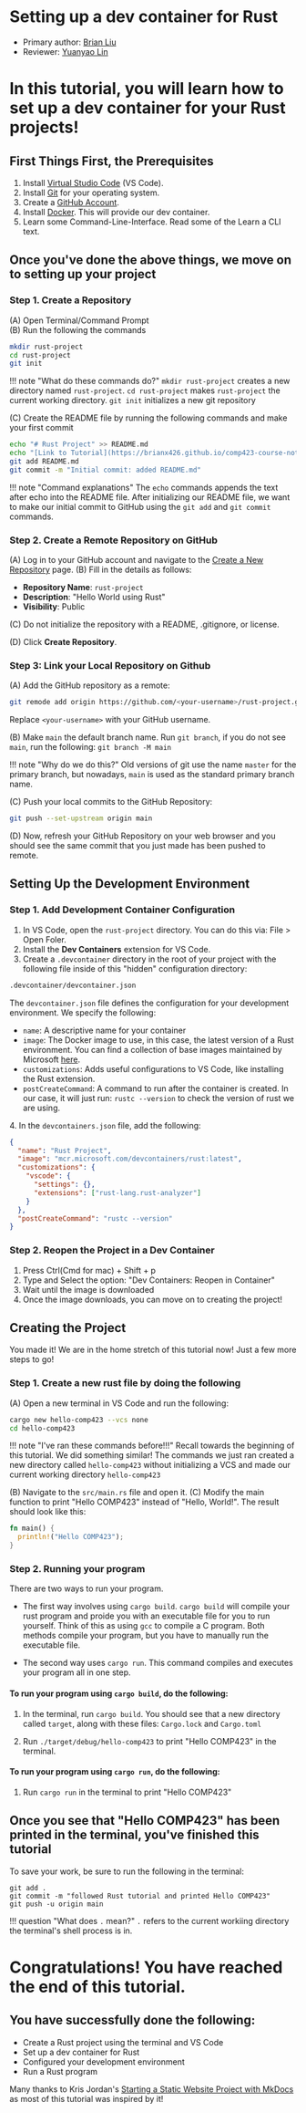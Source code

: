 # Setting up a dev container for Rust

* Primary author: [Brian Liu](https://github.com/brianx426)
* Reviewer: [Yuanyao Lin](https://github.com/yuanyaolin13)

# In this tutorial, you will learn how to set up a dev container for your Rust projects!

## First Things First, the Prerequisites
1. Install [Virtual Studio Code](https://code.visualstudio.com/download) (VS Code).
2. Install [Git](https://git-scm.com/book/en/v2/Getting-Started-Installing-Git) for your operating system.
3. Create a [GitHub Account](https://github.com).
4. Install [Docker](https://www.docker.com/get-started/). This will provide our dev container.
5. Learn some Command-Line-Interface. Read some of the Learn a CLI text.

## Once you've done the above things, we move on to setting up your project
### Step 1. Create a Repository
(A) Open Terminal/Command Prompt<br>
(B) Run the following the commands<br>
  ```bash
  mkdir rust-project
  cd rust-project
  git init
  ```
!!! note "What do these commands do?"
    ```mkdir rust-project``` creates a new directory named ``rust-project``. ```cd rust-project``` makes ``rust-project`` the current working directory. ```git init``` initializes a new git repository

(C) Create the README file by running the following commands and make your first commit
  ```bash
  echo "# Rust Project" >> README.md
  echo "[Link to Tutorial](https://brianx426.github.io/comp423-course-notes/tutorials/rust-setup/)" >> README.md
  git add README.md
  git commit -m "Initial commit: added README.md"
  ```
!!! note "Command explanations"
    The `echo` commands appends the text after echo into the README file. After initializing our README file, we want to make our initial commit to GitHub using the `git add` and `git commit` commands.

### Step 2. Create a Remote Repository on GitHub
(A) Log in to your GitHub account and navigate to the [Create a New Repository](https://github.com/new) page.
(B) Fill in the details as follows:<br>

* **Repository Name**: `rust-project`
* **Description**: "Hello World using Rust"
* **Visibility**: Public

(C) Do not initialize the repository with a README, .gitignore, or license.

(D) Click **Create Repository**.

### Step 3: Link your Local Repository on Github
(A) Add the GitHub repository as a remote:

```bash
git remode add origin https://github.com/<your-username>/rust-project.git
```

Replace `<your-username>` with your GitHub username.

(B) Make `main` the default branch name. Run `git branch`, if you do not see `main`, run the following: `git branch -M main`

!!! note "Why do we do this?"
    Old versions of git use the name `master` for the primary branch, but nowadays, `main` is used as the standard primary branch name.

(C) Push your local commits to the GitHub Repository:
```bash
git push --set-upstream origin main
```

(D) Now, refresh your GitHub Repository on your web browser and you should see the same commit that you just made has been pushed to remote.

## Setting Up the Development Environment
### Step 1. Add Development Container Configuration
1. In VS Code, open the `rust-project` directory. You can do this via: File > Open Foler.
2. Install the **Dev Containers** extension for VS Code.
3. Create a `.devcontainer` directory in the root of your project with the following file inside of this "hidden" configuration directory:

```bash
.devcontainer/devcontainer.json
```

The `devcontainer.json` file defines the configuration for your development environment. We specify the following:

  * `name`: A descriptive name for your container
  * `image`: The Docker image to use, in this case, the latest version of a Rust environment. You can find a collection of base images maintained by Microsoft [here](https://hub.docker.com/r/microsoft/vscode-devcontainers).
  * `customizations`: Adds useful configurations to VS Code, like installing the Rust extension.
  * `postCreateCommand`: A command to run after the container is created. In our case, it will just run: `rustc --version` to check the version of rust we are using.

4\. In the `devcontainers.json` file, add the following:

```json
{
  "name": "Rust Project",
  "image": "mcr.microsoft.com/devcontainers/rust:latest",
  "customizations": {
    "vscode": {
      "settings": {},
      "extensions": ["rust-lang.rust-analyzer"]
    }
  },
  "postCreateCommand": "rustc --version"
}
```

### Step 2. Reopen the Project in a Dev Container
1. Press Ctrl(Cmd for mac) + Shift + p
2. Type and Select the option: "Dev Containers: Reopen in Container"
3. Wait until the image is downloaded
4. Once the image downloads, you can move on to creating the project!

## Creating the Project
You made it! We are in the home stretch of this tutorial now! Just a few more steps to go!
### Step 1. Create a new rust file by doing the following
(A) Open a new terminal in VS Code and run the following:

```bash
cargo new hello-comp423 --vcs none
cd hello-comp423
```

!!! note "I've ran these commands before!!!"
    Recall towards the beginning of this tutorial. We did something similar! The commands we just ran created a new directory called `hello-comp423` without initializing a VCS and made our current working directory `hello-comp423`

(B) Navigate to the `src/main.rs` file and open it.
(C) Modify the main function to print "Hello COMP423" instead of "Hello, World!". The result should look like this:

```rust
fn main() {
  println!("Hello COMP423");
}
```

### Step 2. Running your program

There are two ways to run your program.

* The first way involves using `cargo build`. `cargo build` will compile your rust program and proide you with an executable file for you to run yourself. Think of this as using `gcc` to compile a C program. Both methods compile your program, but you have to manually run the executable file. 

* The second way uses `cargo run`. This command compiles and executes your program all in one step. 

#### To run your program using `cargo build`, do the following:

1. In the terminal, run `cargo build`. You should see that a new directory called `target`, along with these files: `Cargo.lock` and `Cargo.toml`

2. Run `./target/debug/hello-comp423` to print "Hello COMP423" in the terminal.

#### To run your program using `cargo run`, do the following:

1. Run `cargo run` in the terminal to print "Hello COMP423"

## Once you see that "Hello COMP423" has been printed in the terminal, you've finished this tutorial

To save your work, be sure to run the following in the terminal: 
```
git add .
git commit -m "followed Rust tutorial and printed Hello COMP423"
git push -u origin main
``` 
!!! question "What does `.` mean?"
    `.` refers to the current workiing directory the terminal's shell process is in.

# Congratulations! You have reached the end of this tutorial. 

## You have successfully done the following:

* Create a Rust project using the terminal and VS Code
* Set up a dev container for Rust
* Configured your development environment
* Run a Rust program

Many thanks to Kris Jordan's [Starting a Static Website Project with MkDocs](https://comp423-25s.github.io/resources/MkDocs/tutorial/) as most of this tutorial was inspired by it!
